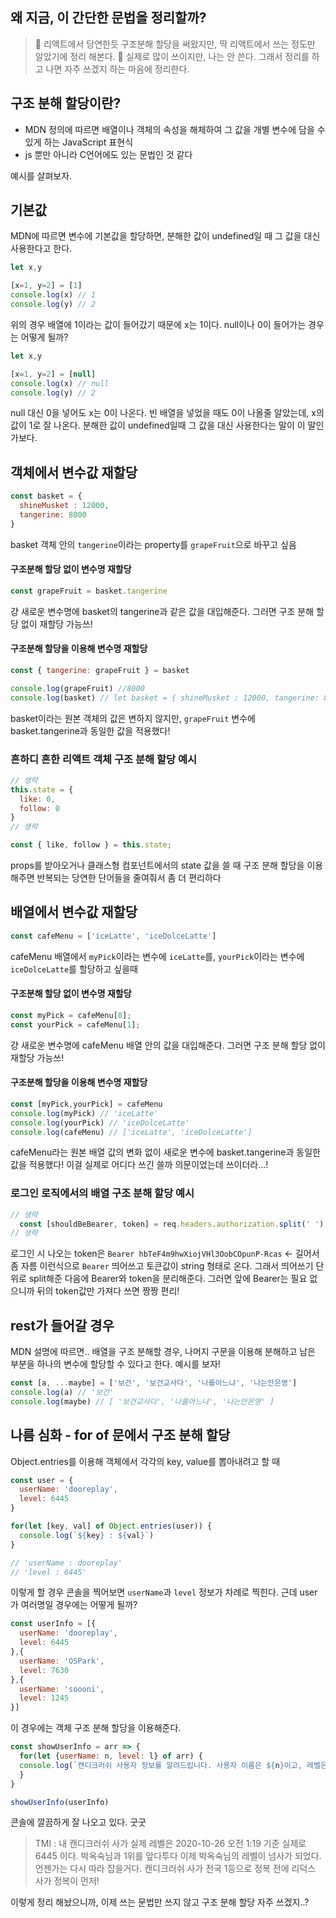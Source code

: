 
## 왜 지금, 이 간단한 문법을 정리할까?
> 🍏 리액트에서 당연한듯 구조분해 할당을 써왔지만, 딱 리액트에서 쓰는 정도만 알았기에 정리 해본다.
> 🍎 실제로 많이 쓰이지만, 나는 안 쓴다. 그래서 정리를 하고 나면 자주 쓰겠지 하는 마음에 정리한다.

## 구조 분해 할당이란?
- MDN 정의에 따르면 배열이나 객체의 속성을 해체하여 그 값을 개별 변수에 담을 수 있게 하는 JavaScript 표현식
- js 뿐만 아니라 C언어에도 있는 문법인 것 같다

예시를 살펴보자.

## 기본값
MDN에 따르면 변수에 기본값을 할당하면, 분해한 값이 undefined일 때 그 값을 대신 사용한다고 한다.


```js
let x,y

[x=1, y=2] = [1] 
console.log(x) // 1
console.log(y) // 2

```

위의 경우 배열에 1이라는 값이 들어갔기 때문에 x는 1이다.
null이나 0이 들어가는 경우는 어떻게 될까?

```js
let x,y

[x=1, y=2] = [null] 
console.log(x) // null
console.log(y) // 2
```
null 대신 0을 넣어도 x는 0이 나온다.
빈 배열을 넣었을 때도 0이 나올줄 알았는데, x의 값이 1로 잘 나온다.
분해한 값이 undefined일때 그 값을 대신 사용한다는 말이 이 말인가보다.


## 객체에서 변수값 재할당
```js
const basket = {
  shineMusket : 12000,
  tangerine: 8000
}
```

basket 객체 안의 `tangerine`이라는 property를 `grapeFruit`으로 바꾸고 싶음

#### 구조분해 할당 없이 변수명 재할당
```js
const grapeFruit = basket.tangerine
```
걍 새로운 변수명에 basket의 tangerine과 같은 값을 대입해준다.
그러면 구조 분해 할당 없이 재할당 가능쓰!

#### 구조분해 할당을 이용해 변수명 재할당
```js
const { tangerine: grapeFruit } = basket

console.log(grapeFruit) //8000
console.log(basket) // let basket = { shineMusket : 12000, tangerine: 8000}
```

basket이라는 원본 객체의 값은 변하지 않지만, `grapeFruit` 변수에 basket.tangerine과 동일한 값을 적용했다!


### 흔하디 흔한 리액트 객체 구조 분해 할당 예시
```jsx
// 생략
this.state = {
  like: 0,
  follow: 0
}
// 생략

const { like, follow } = this.state;
```

props를 받아오거나 클래스형 컴포넌트에서의 state 값을 쓸 때 구조 분해 할당을 이용해주면
반복되는 당연한 단어들을 줄여줘서 좀 더 편리하다

## 배열에서 변수값 재할당
```js
const cafeMenu = ['iceLatte', 'iceDolceLatte']
```
cafeMenu 배열에서 `myPick`이라는 변수에 `iceLatte`를, `yourPick`이라는 변수에 `iceDolceLatte`를 할당하고 싶을때

#### 구조분해 할당 없이 변수명 재할당
```js
const myPick = cafeMenu[0];
const yourPick = cafeMenu[1];
```

걍 새로운 변수명에 cafeMenu 배열 안의 값을 대입해준다.
그러면 구조 분해 할당 없이 재할당 가능쓰!

#### 구조분해 할당을 이용해 변수명 재할당
```js
const [myPick,yourPick] = cafeMenu
console.log(myPick) // 'iceLatte'
console.log(yourPick) // 'iceDolceLatte'
console.log(cafeMenu) // ['iceLatte', 'iceDolceLatte']
```

cafeMenu라는 원본 배열 값의 변화 없이 새로운 변수에 basket.tangerine과 동일한 값을 적용했다!
이걸 실제로 어디다 쓰긴 쓸까 의문이었는데 쓰이더라...!

### 로그인 로직에서의 배열 구조 분해 할당 예시

```js
// 생략
  const [shouldBeBearer, token] = req.headers.authorization.split(' ');
// 생략
```

로그인 시 나오는 token은 
`Bearer hbTeF4m9hwXiojVHl3OobCOpunP-Rcas` <- 길어서 좀 자름
이런식으로 `Bearer` 띄어쓰고 토큰값이 string 형태로 온다.
그래서 띄어쓰기 단위로 split해준 다음에 Bearer와 token을 분리해준다.
그러면 앞에 Bearer는 필요 없으니까 뒤의 token값만 가져다 쓰면 짱짱 편리!

## rest가 들어갈 경우
MDN 설명에 따르면.. 배열을 구조 분해할 경우, 나머지 구문을 이용해 분해하고 남은 부분을 하나의 변수에 할당할 수 있다고 한다.
예시를 보자!

```js
const [a, ...maybe] = ['보건', '보건교사다', '나를아느냐', '나는안은영']
console.log(a) // '보건'
console.log(maybe) // [ '보건교사다', '나를아느냐', '나는안은영' ]
```

## 나름 심화 - for of 문에서 구조 분해 할당
Object.entries를 이용해 객체에서 각각의 key, value를 뽑아내려고 할 때

``` js
const user = {
  userName: 'dooreplay',
  level: 6445
}

for(let [key, val] of Object.entries(user)) {
  console.log(`${key} : ${val}`)
}

// 'userName : dooreplay'
// 'level : 6445'
```
이렇게 할 경우 콘솔을 찍어보면 `userName`과 `level` 정보가 차례로 찍힌다.
근데 user가 여러명일 경우에는 어떻게 될까?

```js
const userInfo = [{
  userName: 'dooreplay',
  level: 6445
},{
  userName: 'OSPark',
  level: 7630
},{
  userName: 'soooni',
  level: 1245
}]
```

이 경우에는 객체 구조 분해 할당을 이용해준다.

```js
const showUserInfo = arr => {
  for(let {userName: n, level: l} of arr) {
  console.log(`캔디크러쉬 사용자 정보를 알려드립니다. 사용자 이름은 ${n}이고, 레벨은 ${l} 입니다`)
  }
}

showUserInfo(userInfo)
```

콘솔에 깔끔하게 잘 나오고 있다. 굿굿

> TMI : 내 캔디크러쉬 사가 실제 레벨은 2020-10-26 오전 1:19 기준 실제로 6445 이다.
> 박옥숙님과 1위를 앞다투다 이제 박옥숙님의 레벨이 넘사가 되었다. 언젠가는 다시 따라 잡을거다.
> 캔디크러쉬 사가 전국 1등으로 정복 전에 리덕스 사가 정복이 먼저!


이렇게 정리 해놨으니까, 이제 쓰는 문법만 쓰지 않고 구조 분해 할당 자주 쓰겠지..?